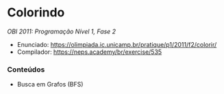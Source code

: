 # Colorindo
*OBI 2011: Programação Nível 1, Fase 2*

- Enunciado: https://olimpiada.ic.unicamp.br/pratique/p1/2011/f2/colorir/
- Compilador: https://neps.academy/br/exercise/535

### Conteúdos
- Busca em Grafos (BFS)